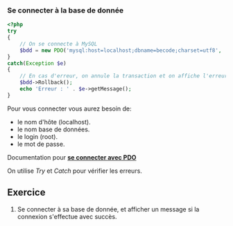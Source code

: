 ### Se connecter à la base de donnée

```PHP
<?php
try
{
	// On se connecte à MySQL
	$bdd = new PDO('mysql:host=localhost;dbname=becode;charset=utf8', 'root', 'MOTDEPASSE');
}
catch(Exception $e)
{
	// En cas d'erreur, on annule la transaction et on affiche l'erreur
	$bdd->Rollback();
	echo 'Erreur : ' . $e->getMessage();
}
```
Pour vous connecter vous aurez besoin de:
- le nom d'hôte (localhost).
- le nom base de données.
- le login (root).
- le mot de passe.

Documentation pour [**se connecter avec PDO**](http://php.net/manual/fr/pdo.connections.php)

On utilise *Try* et *Catch* pour vérifier les erreurs.

## Exercice

1. Se connecter à sa base de donnée, et afficher un message si la connexion s'effectue avec succès.
